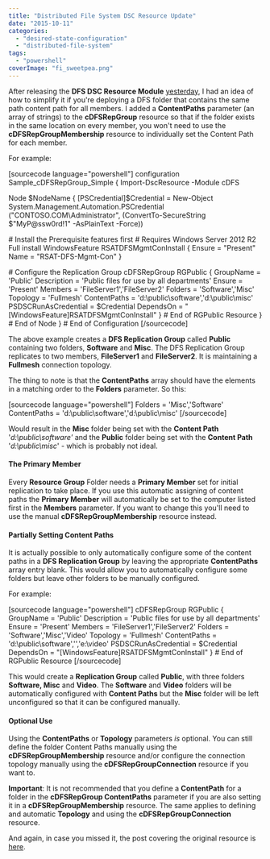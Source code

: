 ```yaml
---
title: "Distributed File System DSC Resource Update"
date: "2015-10-11"
categories: 
  - "desired-state-configuration"
  - "distributed-file-system"
tags: 
  - "powershell"
coverImage: "fi_sweetpea.png"
---
```


After releasing the **DFS DSC Resource Module** [yesterday](https://dscottraynsford.wordpress.com/2015/10/10/windows-distributed-file-system-dsc-resource/), I had an idea of how to simplify it if you're deploying a DFS folder that contains the same path content path for all members. I added a **ContentPaths** parameter (an array of strings) to the **cDFSRepGroup** resource so that if the folder exists in the same location on every member, you won't need to use the **cDFSRepGroupMembership** resource to individually set the Content Path for each member.

For example:

\[sourcecode language="powershell"\] configuration Sample\_cDFSRepGroup\_Simple { Import-DscResource -Module cDFS

Node $NodeName { \[PSCredential\]$Credential = New-Object System.Management.Automation.PSCredential ("CONTOSO.COM\\Administrator", (ConvertTo-SecureString $"MyP@ssw0rd!1" -AsPlainText -Force))

\# Install the Prerequisite features first # Requires Windows Server 2012 R2 Full install WindowsFeature RSATDFSMgmtConInstall { Ensure = "Present" Name = "RSAT-DFS-Mgmt-Con" }

\# Configure the Replication Group cDFSRepGroup RGPublic { GroupName = 'Public' Description = 'Public files for use by all departments' Ensure = 'Present' Members = 'FileServer1','FileServer2' Folders = 'Software','Misc' Topology = 'Fullmesh' ContentPaths = 'd:\\public\\software','d:\\public\\misc' PSDSCRunAsCredential = $Credential DependsOn = "\[WindowsFeature\]RSATDFSMgmtConInstall" } # End of RGPublic Resource } # End of Node } # End of Configuration \[/sourcecode\]

The above example creates a **DFS Replication Group** called **Public** containing two folders, **Software** and **Misc**. The DFS Replication Group replicates to two members, **FileServer1** and **FileServer2**. It is maintaining a **Fullmesh** connection topology.

The thing to note is that the **ContentPaths** array should have the elements in a matching order to the **Folders** parameter. So this:

\[sourcecode language="powershell"\] Folders = 'Misc','Software' ContentPaths = 'd:\\public\\software','d:\\public\\misc' \[/sourcecode\]

Would result in the **Misc** folder being set with the **Content Path** '_d:\\public\\software'_ and the **Public** folder being set with the **Content Path** '_d:\\public\\misc_' - which is probably not ideal.

#### The Primary Member

Every **Resource Group** Folder needs a **Primary Member** set for initial replication to take place. If you use this automatic assigning of content paths the **Primary Member** will automatically be set to the computer listed first in the **Members** parameter. If you want to change this you'll need to use the manual **cDFSRepGroupMembership** resource instead.

#### Partially Setting Content Paths

It is actually possible to only automatically configure some of the content paths in a **DFS Replication Group** by leaving the appropriate **ContentPaths** array entry blank. This would allow you to automatically configure some folders but leave other folders to be manually configured.

For example:

\[sourcecode language="powershell"\] cDFSRepGroup RGPublic { GroupName = 'Public' Description = 'Public files for use by all departments' Ensure = 'Present' Members = 'FileServer1','FileServer2' Folders = 'Software','Misc','Video' Topology = 'Fullmesh' ContentPaths = 'd:\\public\\software','','e:\\video' PSDSCRunAsCredential = $Credential DependsOn = "\[WindowsFeature\]RSATDFSMgmtConInstall" } # End of RGPublic Resource \[/sourcecode\]

This would create a **Replication Group** called **Public**, with three folders **Software, Misc** and **Video**. The **Software** and **Video** folders will be automatically configured with **Content Paths** but the **Misc** folder will be left unconfigured so that it can be configured manually.

#### Optional Use

Using the **ContentPaths** or **Topology** parameters _is_ optional. You can still define the folder Content Paths manually using the **cDFSRepGroupMembership** resource and/or configure the connection topology manually using the **cDFSRepGroupConnection** resource if you want to.

**Important**: It is not recommended that you define a **ContentPath** for a folder in the **cDFSRepGroup ContentPaths** parameter if you are also setting it in a **cDFSRepGroupMembership** resource. The same applies to defining and automatic **Topology** and using the **cDFSRepGroupConnection** resource.

And again, in case you missed it, the post covering the original resource is [here](https://dscottraynsford.wordpress.com/2015/10/10/windows-distributed-file-system-dsc-resource/).

